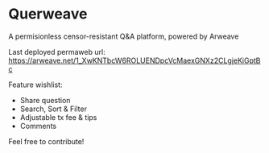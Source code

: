 # Querweave
A permisionless censor-resistant Q&A platform, powered by Arweave

Last deployed permaweb url: https://arweave.net/1_XwKNTbcW6ROLUENDpcVcMaexGNXz2CLgjeKjGptBc

Feature wishlist:
  - Share question
  - Search, Sort & Filter
  - Adjustable tx fee & tips
  - Comments

Feel free to contribute!
